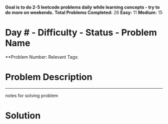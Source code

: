**Goal is to do 2-5 leetcode problems daily while learning concepts - try to do more on weekends.**
**Total Problems Completed:** 26
**Easy:** 11
**Medium:** 15

<h1> Day # - Difficulty - Status - Problem Name </h1>

**Problem Number: 
Relevant Tags:
<h1> Problem Description </h1>


-----
notes for solving problem 

<h1> Solution </h1>
